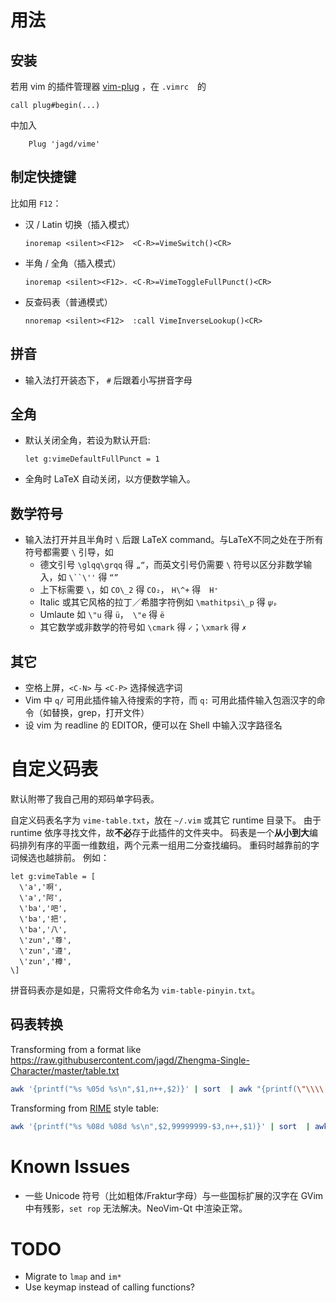 # 用法
## 安装
若用 vim 的插件管理器 [vim-plug](https://github.com/junegunn/vim-plug) ，在 `.vimrc`　的
```vim
call plug#begin(...)
```

中加入
```vim
    Plug 'jagd/vime'
```

## 制定快捷键
比如用 `F12`：
- 汉 / Latin 切换（插入模式）
  ```vim
  inoremap <silent><F12>  <C-R>=VimeSwitch()<CR>
  ```
- 半角 / 全角（插入模式）
  ```vim
  inoremap <silent><F12>. <C-R>=VimeToggleFullPunct()<CR>
  ```
- 反查码表（普通模式）
  ```vim
  nnoremap <silent><F12>  :call VimeInverseLookup()<CR>
   ```

## 拼音
- 输入法打开装态下， `#` 后跟着小写拼音字母

## 全角
- 默认关闭全角，若设为默认开启:
  ```vim
  let g:vimeDefaultFullPunct = 1
  ```
- 全角时 LaTeX 自动关闭，以方便数学输入。

## 数学符号
-  输入法打开并且半角时 `\` 后跟 LaTeX command。与LaTeX不同之处在于所有符号都需要 `\` 引导，如
    * 德文引号 ``\glqq\grqq`` 得 `„“`，而英文引号仍需要 `\` 符号以区分非数学输入，如 ```\``\''``` 得 `“”`
    * 上下标需要 `\`，如 `CO\_2` 得 `CO₂`， `H\^+` 得　`H⁺`
    * Italic 或其它风格的拉丁／希腊字符例如 `\mathitpsi\_p` 得 `𝜓ₚ`
    * Umlaute 如 `\"u` 得 `ü`，　`\"e` 得 `ë`
    * 其它数学或非数学的符号如 `\cmark` 得 `✓`；`\xmark` 得 `✗`

## 其它
- 空格上屏，`<C-N>` 与 `<C-P>` 选择候选字词
- Vim 中 `q/` 可用此插件输入待搜索的字符，而 `q:` 可用此插件输入包涵汉字的命令（如替换，grep，打开文件）
- 设 vim 为 readline 的 EDITOR，便可以在 Shell 中输入汉字路径名

# 自定义码表
默认附帯了我自己用的郑码单字码表。

自定义码表名字为 `vime-table.txt`，放在 `~/.vim` 或其它 runtime 目录下。
由于 runtime 依序寻找文件，故**不必**存于此插件的文件夹中。
码表是一个**从小到大**编码排列有序的平面一维数组，两个元素一组用二分查找编码。
重码时越靠前的字词候选也越排前。
例如：
```vim
let g:vimeTable = [
  \'a','啊',
  \'a','阿',
  \'ba','吧',
  \'ba','把',
  \'ba','八',
  \'zun','尊',
  \'zun','遵',
  \'zun','樽',
\]
```
拼音码表亦是如是，只需将文件命名为 `vim-table-pinyin.txt`。


## 码表转换

Transforming from a format like https://raw.githubusercontent.com/jagd/Zhengma-Single-Character/master/table.txt
```bash
awk '{printf("%s %05d %s\n",$1,n++,$2)}' | sort  | awk "{printf(\"\\\\'%s','%s',\\n\",\$1,\$3)}
```

Transforming from [RIME](https://raw.githubusercontent.com/rime/rime-stroke/master/stroke.dict.yaml) style table:
```bash
awk '{printf("%s %08d %08d %s\n",$2,99999999-$3,n++,$1)}' | sort  | awk "{printf(\"\\\\'%s','%s',\\n\",\$1,\$4)}"
```

# Known Issues
- 一些 Unicode 符号（比如粗体/Fraktur字母）与一些国标扩展的汉字在 GVim 中有残影，`set rop` 无法解决。NeoVim-Qt 中渲染正常。

# TODO
- Migrate to `lmap` and `im*`
- Use keymap instead of calling functions?
